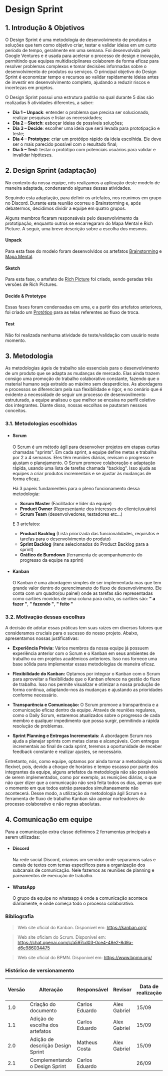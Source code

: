 # Design Sprint

## 1. Introdução & Objetivos

O Design Sprint é uma metodologia de desenvolvimento de produtos e soluções que tem como objetivo criar, testar e validar ideias em um curto período de tempo, geralmente em uma semana. Foi desenvolvida pelo Google Ventures e é usada para acelerar o processo de design e inovação, permitindo que equipes multidisciplinares colaborem de forma eficaz para resolver problemas complexos e tomar decisões informadas sobre o desenvolvimento de produtos ou serviços. O principal objetivo do Design Sprint é economizar tempo e recursos ao validar rapidamente ideias antes de investir em desenvolvimento completo, ajudando a reduzir riscos e incertezas em projetos.

O Design Sprint possui uma estrutura padrão na qual durante 5 dias são realizadas 5 atividades diferentes, a saber:

- **Dia 1 – Unpack**: entender o problema que precisa ser solucionado, realizar pesquisas e listar as necessidades;
- **Dia 2 – Sketch**: esboçar ideias de possíveis soluções;
- **Dia 3 – Decide**: escolher uma ideia que será levada para prototipação e teste;
- **Dia 4 – Prototype**: criar um protótipo rápido da ideia escolhida. Ele deve ser o mais parecido possível com o resultado final;
- **Dia 5 – Test**: testar o protótipo com potenciais usuários para validar e invalidar hipóteses.

## 2. Design Sprint (adaptação)

No contexto da nossa equipe, nós realizamos a aplicação deste modelo de maneira adaptada, condensando algumas dessas atividades.

Seguindo esta adaptação, para definir os artefatos, nos reunimos em grupo no Discord. Durante esta reunião ocorreu o Brainstorming e, após debatermos, decidimos dividir a equipe em quatro grupos.

Alguns membros ficaram responsáveis pelo desenvolvimento da prototipação, enquanto outros se encarregaram do Mapa Mental e Rich Picture. A seguir, uma breve descrição sobre a escolha dos mesmos.

#### Unpack

Para esta fase do modelo foram desenvolvidos os artefatos [Brainstorming](/Base/Brainstorming) e [Mapa Mental](/Base/MapaMental).

#### Sketch

Para esta fase, o artefato de [Rich Picture](/Base/RichPicture) foi criado, sendo geradas três versões de Rich Pictures.

#### Decide & Prototype

Essas fases foram condensadas em uma, e a partir dos artefatos anteriores, foi criado um [Protótipo](/Base/Prototipo) para as telas referentes ao fluxo de troca.

#### Test

Não foi realizada nenhuma atividade de teste/validação com usuário neste momento.

## 3. Metodologia

As metodologias ágeis de trabalho são essenciais para o desenvolvimento de um produto que se adapta as mudanças de mercado. Elas ainda trazem consigo uma promoção do trabalho colaborativo constante, fazendo que o material humano seja extraído ao máximo sem desperdícios. As abordagens e processos se diferenciam pela sua flexibilidade e rigor, e no cenário que é evidente a necessidade de seguir um processo de desenvovilmento estruturado, a equipe analisou o que melhor se encaixa no perfil coletivo dos integrantes. Diante disso, nossas escolhas se pautaram nessses conceitos.

### 3.1. Metodologias escolhidas

- #### Scrum

  O Scrum é um método ágil para desenvolver projetos em etapas curtas chamadas "sprints". Em cada sprint, a equipe define metas e trabalha por 2 a 4 semanas. Eles têm reuniões diárias, revisam o progresso e ajustam o planejamento. O Scrum promove colaboração e adaptação rápida, usando uma lista de tarefas chamada "backlog". Isso ajuda as equipes a criar produtos incrementais e se ajustar às mudanças de forma eficaz.

  Há 3 papeis fundamenteis para o pleno funcionamento dessa metodologia:

  - **Scrum Master** (Facilitador e líder da equipe)
  - **Product Owner** (Representante dos interesses do cliente/usuário)
  - **Scrum Team** (desenvolvedores, testadores etc...)

  E 3 artefatos:

  - **Product Backlog** (Lista priorizada das funcionalidades, requisitos e tarefas para o desenvolvimento do produto)
  - **Sprint Backlog** (itens selecionados do Product Backlog para a sprint)
  - **Gráfico de Burndown** (ferramenta de acompanhamento do progresso da equipe na sprint)

- #### Kanban

  O Kanban é uma abordagem simples de ser implementada mas que tem grande valor dentro do gerencimaneto do fluxo de desenvolvimento. Ele conta com um quadro(ou painel) onde as tarefas são representadas como cartões movidos de uma coluna para outra, os cartões são: **" a fazer "**, **" fazendo "**, **" feito "**

### 3.2. Motivação dessas escolhas

A decisão de adotar essas práticas tem suas raízes em diversos fatores que consideramos cruciais para o sucesso do nosso projeto. Abaixo, apresentamos nossas justificativas:

- **Experiência Prévia:** Vários membros da nossa equipe já possuem experiência anterior com o Scrum e o Kanban em seus ambientes de trabalho ou em projetos acadêmicos anteriores. Isso nos fornece uma base sólida para implementar essas metodologias de maneira eficaz.

- **Flexibilidade do Kanban:** Optamos por integrar o Kanban com o Scrum para aproveitar a flexibilidade que o Kanban oferece na gestão do fluxo de trabalho. Isso nos permite visualizar e otimizar a nossa produção de forma contínua, adaptando-nos às mudanças e ajustando as prioridades conforme necessário.

- **Transparência e Comunicação:** O Scrum promove a transparência e a comunicação eficaz dentro da equipe. Através de reuniões regulares, como o Daily Scrum, estaremos atualizados sobre o progresso de cada membro e qualquer impedimento que possa surgir, permitindo a rápida resolução de problemas.

- **Sprint Planning e Entregas Incrementais:** A abordagem Scrum nos ajuda a planejar sprints com metas claras e alcançáveis. Com entregas incrementais ao final de cada sprint, teremos a oportunidade de receber feedback constante e realizar ajustes, se necessário.

Entretanto, nós, como equipe, optamos por ainda tornar a metodologia mais flexível, pois, devido a choque de horários e tempo escasso por parte dos integrantes da equipe, alguns artefatos da metodologia não são possíveis de serem implementados, como por exemplo, as reunições diárias, o que não quer dizer que a comunicação não será feita todos os dias, apenas que o momento em que todos estrão pareados simultaneamente não acontecerá. Desse modo, a utilização da metodologia ágil Scrum e a ferramenta de fluxo de trabalho Kanban são apenar norteadores do processo colaborativo e não regras absolutas.

## 4. Comunicação em equipe

Para a comunicação extra classe definimos 2 ferramentas principais a serem utilizadas:

- #### Discord

  Na rede social Discord, criamos um servidor onde separamos salas e canais de textos com temas específicos para a organização dos subcanais de comunicação. Nele fazemos as reuniões de planning e pareamentos de execução de trabalho.

- #### WhatsApp
  O grupo da equipe no whatsapp é onde a comunicação acontece diáriamente, e onde começa todo o processo colaborativo.

### Bibliografia

> Web site oficial do Kanban. Disponível em: <https://kanban.org/>

> Web site oficiam do Scrum. Disponível em: <https://chat.openai.com/c/a597cd03-0ce4-48e2-8d9a-d6e986034475>

> Web site oficial do BPMN. Disponível em: <https://www.bpmn.org/>

### Histórico de versionamento

| Versão | Alteração                         | Responsável    | Revisor      | Data de realização | Data de revisão |
| ------ | --------------------------------- | -------------- | ------------ | ------------------ | --------------- |
| 1.0    | Criação do documento              | Carlos Eduardo | Alex Gabriel | 15/09              | 15/09           |
| 1.1    | Adição de escolha dos artefatos   | Carlos Eduardo | Alex Gabriel | 15/09              | 15/09           |
| 2.0    | Adição de descrição Design Sprint | Matheus Costa  | Alex Gabriel | 15/09              | 15/09           |
| 2.1    | Complementando o Design Sprint    | Carlos Eduardo |              | 26/09              |                 |
